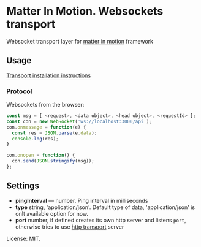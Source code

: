 # Matter In Motion. Websockets transport

Websocket transport layer for [matter in motion](https://github.com/matter-in-motion/mm) framework

## Usage

[Transport installation instructions](https://github.com/matter-in-motion/mm/blob/master/docs/transports.md)

### Protocol

Websockets from the browser:

```js
const msg = [ <request>, <data object>, <head object>, <requestId> ];
const con = new WebSocket('ws://localhost:3000/api');
con.onmessage = function(e) {
  const res = JSON.parse(e.data);
  console.log(res);
}

con.onopen = function() {
  con.send(JSON.stringify(msg));
};
```

## Settings

* __pingInterval__ — number. Ping interval in milliseconds
* __type__ string, 'application/json'. Default type of data, 'application/json' is onlt available option for now.
* __port__ number, if defined creates its own http server and listens `port`, otherwise tries to use [http transport](https://github.com/matter-in-motion/mm-http) server


License: MIT.
